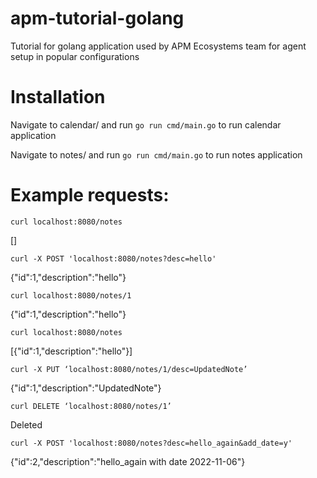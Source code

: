 # apm-tutorial-golang
Tutorial for golang application used by APM Ecosystems team for agent setup in popular configurations

# Installation

Navigate to calendar/ and run `go run cmd/main.go` to run calendar application

Navigate to notes/ and run `go run cmd/main.go` to run notes application

# Example requests:

`curl localhost:8080/notes`

[]

`curl -X POST 'localhost:8080/notes?desc=hello'`

{"id":1,"description":"hello"}

`curl localhost:8080/notes/1`

{"id":1,"description":"hello"}

`curl localhost:8080/notes`

[{"id":1,"description":"hello"}]

`curl -X PUT ‘localhost:8080/notes/1/desc=UpdatedNote’`

{"id":1,"description":"UpdatedNote"}

`curl DELETE ‘localhost:8080/notes/1’`

Deleted

`curl -X POST 'localhost:8080/notes?desc=hello_again&add_date=y'`

{"id":2,"description":"hello_again with date 2022-11-06"}
